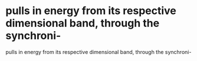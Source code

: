 # pulls in energy from its respective dimensional band, through the synchroni-

pulls in energy from its respective dimensional band, through the synchroni-